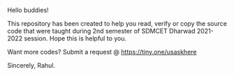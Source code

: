 Hello buddies!


This repository has been created to help you read, verify or copy the source code that were taught during 2nd semester of SDMCET Dharwad 2021-2022 session.
Hope this is helpful to you.

Want more codes?
Submit a request @ https://tiny.one/usaskhere

Sincerely,
Rahul.
